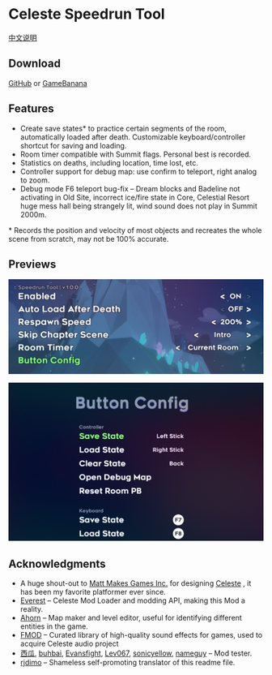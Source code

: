 # Celeste Speedrun Tool

[中文说明](./README_CN.md)

## Download
[GitHub](https://github.com/DemoJameson/CelesteSpeedrunTool/releases) or [GameBanana](https://gamebanana.com/tools/6597)

## Features

- Create save states* to practice certain segments of the room, automatically loaded after death. Customizable keyboard/controller shortcut for saving and loading. 
- Room timer compatible with Summit flags. Personal best is recorded.
- Statistics on deaths, including location, time lost, etc.
- Controller support for debug map: use confirm to teleport, right analog to zoom.
- Debug mode F6 teleport bug-fix – Dream blocks and Badeline not activating in Old Site, incorrect ice/fire state in Core, Celestial Resort huge mess hall being strangely lit, wind sound does not play in Summit 2000m.

\* Records the position and velocity of most objects and recreates the whole scene from scratch, may not be 100% accurate. 

## Previews

![preview1](./Preview/preview1.jpg)

![preview2](./Preview/preview2.jpg)

## Acknowledgments

- A huge shout-out to [Matt Makes Games Inc.](http://www.mattmakesgames.com/) for designing [Celeste](http://www.celestegame.com/) , it has been my favorite platformer ever since.
- [Everest](https://everestapi.github.io/) – Celeste Mod Loader and modding API, making this Mod a reality.
- [Ahorn](https://github.com/CelestialCartographers/Ahorn) – Map maker and level editor, useful for identifying different entities in the game.
- [FMOD](https://www.fmod.com/) – Curated library of high-quality sound effects for games, used to acquire Celeste audio project
- [西瓜](https://space.bilibili.com/18705633), [buhbai](https://www.speedrun.com/user/buhbai), [Evansfight](https://www.speedrun.com/user/Evansfight), [Lev067](https://www.speedrun.com/user/Lev067), [sonicyellow](https://www.speedrun.com/user/sonicyellow), [nameguy](https://gamebanana.com/members/1653060) – Mod tester.
- [rjdimo](https://steamcommunity.com/id/rjdimo/) – Shameless self-promoting translator of this readme file.